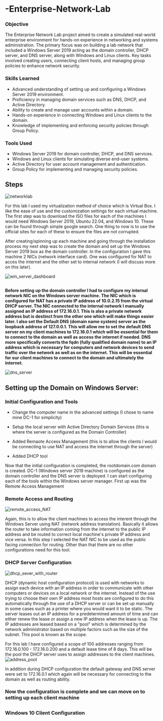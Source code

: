 # -Enterprise-Network-Lab

### Objective

The Enterprise Network Lab project aimed to create a simulated real-world enterprise environment for hands-on experience in networking and systems administration. The primary focus was on building a lab network that included a Windows Server 2019 acting as the domain controller, DHCP server, and DNS server, along with Windows and Linux clients. Key tasks involved creating users, connecting client hosts, and managing group policies to enhance network security.

### Skills Learned

- Advanced understanding of setting up and configuring a Windows Server 2019 environment.
- Proficiency in managing domain services such as DNS, DHCP, and Active Directory.
- Ability to create and manage user accounts within a domain.
- Hands-on experience in connecting Windows and Linux clients to the domain.
- Knowledge of implementing and enforcing security policies through Group Policy.

### Tools Used

- Windows Server 2019 for domain controller, DHCP, and DNS services.
- Windows and Linux clients for simulating diverse end-user systems.
- Active Directory for user account management and authentication.
- Group Policy for implementing and managing security policies.

## Steps
![networklab](https://github.com/Rootcipher8112/-Enterprise-Network-Lab/assets/123340212/9b88d82e-d114-4715-917b-cab2123d57a9)

For this lab I used my virtualization method of choice which is Virtual Box. I like the ease of use and the customization settings for each virtual machine. The first step was to download the ISO files for each of the machines I would need Windows Server 2019, Ubuntu 22.04, and Windows 10. These can be found through simple google search. One thing to now is to use the official sites for each of these to ensure the files are not corrupted.

After creating/spinning up each machine and going through the installation process my next step was to create the domain and set up the Windows Server 2019 box as the domain controller. In the configuration I gave this machine 2 NICs (network interface card). One was configured for NAT to acces the internet and the other set to internal network (I will discuss more on this later).

![win_server_dashboard](https://github.com/Rootcipher8112/-Enterprise-Network-Lab/assets/123340212/be3931c3-1dce-432c-9b4e-271be56aa11f)
## 
**Before setting up the domain controller I had to configure my internal network NIC on the Windows server machine. The NIC which is configured for NAT has a private IP address of 10.0.2.15 from the virtual DHCP server. The NIC connected to the internal network I manually assigned an IP address of 172.16.0.1. This is also a private network address but is destinct from the other one which will make things easier later. I also set the Default DNS (domain name system) server as the loopback address of 127.0.0.1. This will allow me to set the default DNS server on my client machines to 172.16.0.1 which will be essential for them to connect to the domain as well as access the internet if needed. 
DNS more specifically converts the fqdn (fully qualified domain name) to an IP address which is necessary for computers and network devices to send traffic over the network as well as on the internet. This will be essential for our client machines to connect to the domain and ultimately the internet.**

![dns_server](https://github.com/Rootcipher8112/-Enterprise-Network-Lab/assets/123340212/55b3f986-0a99-4319-b750-62e9dbd97aa6)

## Setting up the Domain on Windows Server:

### Initial Configuration and Tools
- Change the computer name in the advanced settings (I chose to name mine DC-1 for simplicity)

- Setup the local server with Active Directory Domain Services (this is where the server is configured as the Domain Controller)

- Added Remaote Access Management (this is to allow the clients I would be connecting to use NAT and access the internet through the server)

- Added DHCP tool

Now that the initial configuration is completed, the rootdomain.com domain is created. DC-1 (Windows server 2019 machine) is configured as the domain controller and the DNS server is deployed. I can start configuring each of the tools within the Windows server manager. First up was the Remote Access Management

### Remote Access and Routing
![remote_access_NAT](https://github.com/Rootcipher8112/-Enterprise-Network-Lab/assets/123340212/e252da43-0930-4bdb-b895-a0f95017e84b)

Again, this is to allow the client machines to access the interent through the Windows Server using NAT (network address translation). Basically it allows the router to take information coming from the internet to the public IP address and be routed to correct local machine's private IP address and vice versa.  In this step I selected the NAT NIC to be used as the public facing connection for routing. Other than that there are no other configurations need for this tool.

### DHCP Server Configuration
![dhcp_sever_with_router](https://github.com/Rootcipher8112/-Enterprise-Network-Lab/assets/123340212/36054694-19e2-46a7-8cbc-c87074db0829)

DHCP (dynamic host configuration protocol) is used with networks to assign each device with an IP address in order to communicate with other computers or devices on a local network or the internet. Instead of the use trying to choose their own IP address most hosts are configured to do this automatically through the use of a DHCP server or can be set up manually in some cases such as a printer where you would want it to be static. The server leases out an IP address for a predetermined amount of time and can either renew the lease or assign a new IP address when the lease is up. The IP addresses are leased based on a "pool" which is determined by the network administrator based on multiple factors such as the size of the subnet. This pool is known as the scope.

For this lab I have configured a scope of 100 addresses ranging from 172.16.0.100 - 172.16.0.200 and a default lease time of 8 days. This will be the pool the DHCP server uses to assign addresses to the client machines. 
![address_pool](https://github.com/Rootcipher8112/-Enterprise-Network-Lab/assets/123340212/dd1c5539-5f01-43c6-b825-a7c6428f3931)

In addition during DHCP configuration the default gateway and DNS server were set to 172.16.0.1 which again will be necessary for connecting to the domain as well as routing ability.

### Now the configuration is complete and we can move on to setting up each client machine
## 

### Windows 10 Client Configuration

